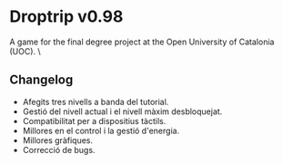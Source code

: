 # Droptrip v0.98
A game for the final degree project at the Open University of Catalonia (UOC).
\

## Changelog

- Afegits tres nivells a banda del tutorial.
- Gestió del nivell actual i el nivell màxim desbloquejat.
- Compatibilitat per a dispositius tàctils.
- Millores en el control i la gestió d'energia.
- Millores gràfiques.
- Correcció de bugs.
